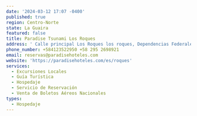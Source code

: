 ```yaml
---
date: '2024-03-12 17:07 -0400'
published: true
region: Centro-Norte
state: La Guaira
featured: false
title: Paradise Tsunami Los Roques
address: ' Calle principal Los Roques los roques, Dependencias Federales Venezolanas'
phone_number: +584123522950 +58 295 2698921
email: reservas@paradisehoteles.com
website: 'https://paradisehoteles.com/es/roques'
services:
  - Excursiones Locales
  - Guía Turística
  - Hospedaje
  - Servicio de Reservación
  - Venta de Boletos Aéreos Nacionales
types:
  - Hospedaje
---
```


